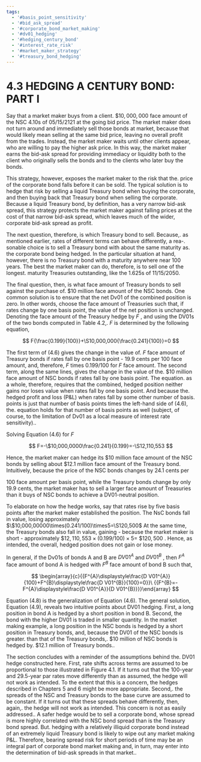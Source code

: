 ```yaml
---
tags:
  - '#basis_point_sensitivity'
  - '#bid_ask_spread'
  - '#corporate_bond_market_making'
  - '#dv01_hedging'
  - '#hedging_century_bond'
  - '#interest_rate_risk'
  - '#market_maker_strategy'
  - '#treasury_bond_hedging'
---
```

# 4.3 HEDGING A CENTURY BOND: PART I  

Say that a market maker buys from a client. $\$10,000,000$ face amount of the NSC 4.10s of 05/15/2121 at the going bid price. The market maker does not turn around and immediately sell those bonds at market, because that would likely mean selling at the same bid price, leaving no overall profit from the trades. Instead, the market maker waits until other clients appear, who are willing to pay the higher ask price. In this way, the market maker earns the bid-ask spread for providing immediacy or liquidity both to the client who originally sells the bonds and to the clients who later buy the bonds.  

This strategy, however, exposes the market maker to the risk that the. price of the corporate bond falls before it can be sold. The typical solution is to hedge that risk by selling a liquid Treasury bond when buying the corporate, and then buying back that Treasury bond when selling the corporate. Because a liquid Treasury bond, by definition, has a very narrow bid-ask spread, this strategy protects the market maker against falling prices at the cost of that narrow bid-ask spread, which leaves much of the wider, corporate bid-ask spread as profit.  

The next question, therefore, is which Treasury bond to sell. Because,. as mentioned earlier, rates of different terms can behave differently, a rea-. sonable choice is to sell a Treasury bond with about the same maturity as. the corporate bond being hedged. In the particular situation at hand, however, there is no Treasury bond with a maturity anywhere near 100 years. The best the market maker can do, therefore, is to sell one of the longest. maturity Treasuries outstanding, like the 1.625s of 11/15/2050.  

The final question, then, is what face amount of Treasury bonds to sell against the purchase of. $\$10$ million face amount of the NSC bonds. One common solution is to ensure that the net Dv01 of the combined position is zero. In other words, choose the face amount of Treasuries such that, if rates change by one basis point, the value of the net position is unchanged. Denoting the face amount of the Treasury hedge by $F$ , and using the DV01s of the two bonds computed in Table 4.2,. $F$ is determined by the following equation,  

$$
F{\frac{0.199}{100}}+\S10,000,000{\frac{0.241}{100}}=0
$$  

The first term of (4.6) gives the change in the value of. $F$ face amount of Treasury bonds if rates fall by one basis point - 19.9 cents per 100 face amount, and, therefore, $F$ times 0.199/100 for $F$ face amount. The second term, along the same lines, gives the change in the value of the. $\$10$ million face amount of NSC bonds if rates fall by one basis point. The equation. as a whole, therefore, requires that the combined, hedged position neither gains nor loses value when rates fall by one basis point. And because the. hedged profit and loss $(\mathrm{P}\&\mathrm{L})$ when rates fall by some other number of basis. points is just that number of basis points times the left-hand side of (4.6), the. equation holds for that number of basis points as well (subject, of course, to the limitation of Dv01 as a local measure of interest rate sensitivity)..  

Solving Equation (4.6) for $F$  

$$
F=-\$10,000,0000\frac{0.241}{0.199}=-\S12,110,553
$$  

Hence, the market maker can hedge its $\$10$ million face amount of the NSC bonds by selling about $\$12.1$ million face amount of the Treasury bond. Intuitively, because the price of the NSC bonds changes by 24.1 cents per  

100 face amount per basis point, while the Treasury bonds change by only 19.9 cents, the market maker has to sell a larger face amount of Treasuries than it buys of NSC bonds to achieve a DV01-neutral position.  

To elaborate on how the hedge works, say that rates rise by five basis points after the market maker established the position. The NsC bonds fall in value, losing approximately $\$10,000,00000\times(0.241/100)\times5=\S120,500$ At the same time, the Treasury bonds also fall in value, gaining - because the market maker is short - approximately $\$12,110,553\times(0.199/100)\times5=$ $\$120,500$ . Hence, as intended, the overall, hedged position does not gain or lose money.  

In general, if the Dv01s of bonds A and B are $D V01^{A}$ and $D V01^{B}$ , then $F^{A}$ face amount of bond A is hedged with $F^{B}$ face amount of bond B such that,  

$$
\begin{array}{c}{{F^{A}\displaystyle\frac{D V01^{A}}{100}+F^{B}\displaystyle\frac{D V01^{B}}{100}=0}}\ {{F^{B}=-F^{A}\displaystyle\frac{D V01^{A}}{D V01^{B}}}}\end{array}
$$  

Equation (4.8) is the generalization of Equation (4.6). The general solution, Equation (4.9), reveals two intuitive points about DV01 hedging. First, a long position in bond A is hedged by a short position in bond B. Second, the bond with the higher DV01 is traded in smaller quantity. In the market making example, a long position in the NSC bonds is hedged by a short position in Treasury bonds, and, because the DV01 of the NSC bonds is greater. than that of the Treasury bonds,. $\$10$ million of NSC bonds is hedged by. $\$12.1$ million of Treasury bonds..  

The section concludes with a reminder of the assumptions behind the. DV01 hedge constructed here. First, rate shifts across terms are assumed to be proportional to those illustrated in Figure 4.1. If it turns out that the 100-year and 29.5-year par rates move differently than as assumed, the hedge will not work as intended. To the extent that this is a concern, the hedges described in Chapters 5 and 6 might be more appropriate. Second,. the spreads of the NSC and Treasury bonds to the base curve are assumed to be constant. If it turns out that these spreads behave differently, then, again,. the hedge will not work as intended. This concern is not as easily addressed.. A safer hedge would be to sell a corporate bond, whose spread is more highly correlated with the NSC bond spread than is the Treasury bond spread. But. hedging with a relatively illiquid corporate bond instead of an extremely liquid Treasury bond is likely to wipe out any market making P&L. Therefore, bearing spread risk for short periods of time may be an integral part of corporate bond market making and, in turn, may enter into the determination of bid-ask spreads in that market..  
